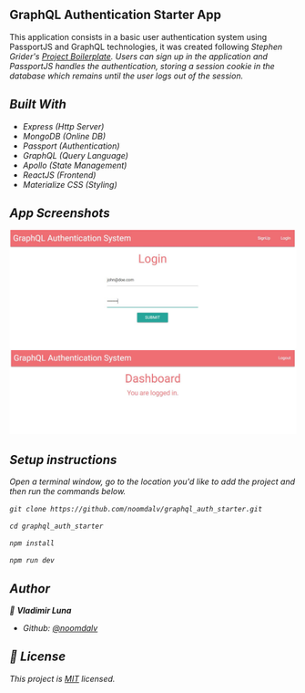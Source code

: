 ## GraphQL Authentication Starter App

This application consists in a basic user authentication system using PassportJS and GraphQL technologies, it was created following <i>Stephen Grider's<i> [Project Boilerplate](https://github.com/stephengrider/auth-graphql-starter).
Users can sign up in the application and PassportJS handles the authentication, storing a session cookie in the database which remains until the user logs out of the session.

## Built With

- Express (Http Server)
- MongoDB (Online DB)
- Passport (Authentication)
- GraphQL (Query Language)
- Apollo (State Management)
- ReactJS (Frontend)
- Materialize CSS (Styling)

## App Screenshots

![screenshot](./client/ss/applogin.JPG)
![screenshot](./client/ss/apploggedin.JPG)

## Setup instructions

Open a terminal window, go to the location you'd like to add the project and then run the commands below.

```console
git clone https://github.com/noomdalv/graphql_auth_starter.git
```

```console
cd graphql_auth_starter
```

```console
npm install
```

```console
npm run dev
```

## Author

👤 **Vladimir Luna**

- Github: [@noomdalv](https://github.com/noomdalv)


## 📝 License

This project is [MIT](lic.url) licensed.
